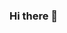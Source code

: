 ### Hi there 👋

<!--
**Hamza000khan/Hamza000khan** is a ✨ _special_ ✨ repository because its `README.md` (this file) appears on your GitHub profile.

A bit about me:

Final year student at the Integral University
Software Engineer 3 at Xempla
I'm also a huge believer in open source.

Previously, I was a Backend Engineer at WatchMyDc where I Learned about open source Python projects such as OpenTelemetry, Flask, Werkzeug, Click, FastAPI and more. From 2019-2021 I have developed and contributed in many high end data driven softwares using Python.

- 🔭 I’m currently working on Python and other Data Engineering tools
- 🌱 I’m currently learning Data Engineering tools and other Machine Learning Stuff
- 📫 Feel free to connect on https://www.linkedin.com/in/hamza-khan-05702417a/
